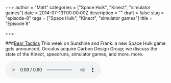 +++
author = "Matt"
categories = ["Space Hulk", "Kinect", "simulator games"]
date = 2014-07-13T00:00:00Z
description = ""
draft = false
slug = "episode-8"
tags = ["Space Hulk", "Kinect", "simulator games"]
title = "Episode 8"

+++

###[Bear Tactics](http://files.podcast.geeksinprogress.com/files/podcasts/1/s01e08_BearTactics.mp3)
This week on Sunshine and Frank: a new Space Hulk game gets announced, Occulus acquire Carbon Design Group; we discuss the state of the Kinect, speedruns, simulator games, and more. more.

<audio controls>
  <source src="http://files.podcast.geeksinprogress.com/files/podcasts/1/s01e08_BearTactics.mp3" 	type="audio/mpeg">
</audio>